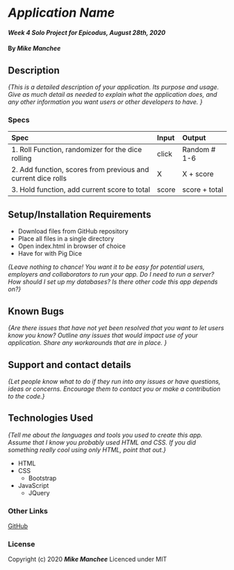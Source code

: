 # _Application Name_

#### _Week 4 Solo Project for Epicodus, August 28th, 2020_

#### By _**Mike Manchee**_

## Description

_{This is a detailed description of your application. Its purpose and usage.  Give as much detail as needed to explain what the application does, and any other information you want users or other developers to have. }_

### Specs
| Spec | Input | Output |
| :-------------     | :------------- | :------------- |
|  1. Roll Function, randomizer for the dice rolling | click | Random # 1-6 | 
|  2. Add function, scores from previous and current dice rolls | X | X + score |
|  3. Hold function, add current score to total | score | score + total |

## Setup/Installation Requirements

* Download files from GitHub repository
* Place all files in a single directory 
* Open index.html in browser of choice
* Have for with Pig Dice

_{Leave nothing to chance! You want it to be easy for potential users, employers and collaborators to run your app. Do I need to run a server? How should I set up my databases? Is there other code this app depends on?}_

## Known Bugs

_{Are there issues that have not yet been resolved that you want to let users know you know?  Outline any issues that would impact use of your application.  Share any workarounds that are in place. }_

## Support and contact details

_{Let people know what to do if they run into any issues or have questions, ideas or concerns.  Encourage them to contact you or make a contribution to the code.}_

## Technologies Used

_{Tell me about the languages and tools you used to create this app. Assume that I know you probably used HTML and CSS. If you did something really cool using only HTML, point that out.}_
* HTML
* CSS
  * Bootstrap
* JavaScript
  * JQuery

### Other Links
[GitHub](https://github.com/mmanchee)

### License

Copyright (c) 2020 **_Mike Manchee_**
Licenced under MIT
